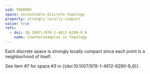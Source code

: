 ```yaml
---
uid: T000005
space: uncountable-discrete-topology
property: strongly-locally-compact
value: true
refs:
  - doi: 10.1007\/978-1-4612-6290-9_6
    name: Counterexamples in Topology
---
```

Each discrete space is strongly locally compact since each point is a neighborhood of itself.

See item #7 for space #3 in {{doi:10.1007\/978-1-4612-6290-9_6}}.
